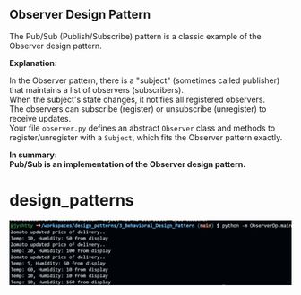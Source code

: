 ## Observer Design Pattern

The Pub/Sub (Publish/Subscribe) pattern is a classic example of the Observer design pattern.

**Explanation:**

In the Observer pattern, there is a "subject" (sometimes called publisher) that maintains a list of observers (subscribers).  
When the subject's state changes, it notifies all registered observers.  
The observers can subscribe (register) or unsubscribe (unregister) to receive updates.  
Your file `observer.py` defines an abstract `Observer` class and methods to register/unregister with a `Subject`, which fits the Observer pattern exactly.

**In summary:**  
**Pub/Sub is an implementation of the Observer design pattern.**
# design_patterns


![alt text](image.png)